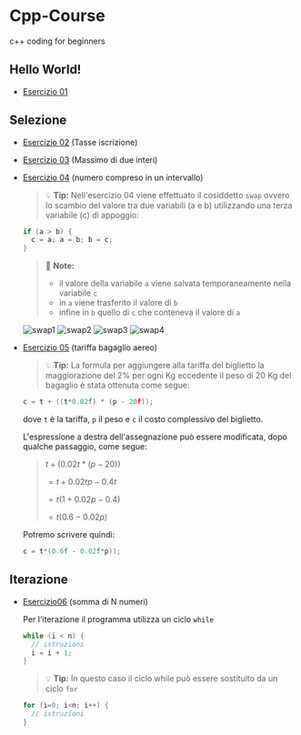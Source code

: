 # Cpp-Course
c++ coding for beginners

## Hello World!
- [Esercizio 01](https://github.com/scatanese/Cpp-Course/tree/main/Esercizio01)
## Selezione
- [Esercizio 02](https://github.com/scatanese/Cpp-Course/tree/main/Esercizio02) (Tasse iscrizione)
- [Esercizio 03](https://github.com/scatanese/Cpp-Course/tree/main/Esercizio03) (Massimo di due interi)
- [Esercizio 04](https://github.com/scatanese/Cpp-Course/tree/main/Esercizio04) (numero compreso in un intervallo)

  > :bulb: **Tip:** Nell'esercizio 04 viene effettuato il cosiddetto `swap` ovvero lo scambio del valore tra due variabili (a e b) utilizzando una terza variabile (c) di appoggio:
  ```cpp
  if (a > b) {
    c = a; a = b; b = c;
  }
  ```
  > :memo: **Note:**
  > - il valore della variabile `a` viene salvata temporaneamente nella variabile `c`
  > - in `a` viene trasferito il valore di `b`
  > - infine in `b` quello di `c` che conteneva il valore di `a`
  
  ![swap1](https://github.com/scatanese/Cpp-Course/assets/3177485/b6f8bfa7-de9c-4335-8e99-a9497e590e79)
  ![swap2](https://github.com/scatanese/Cpp-Course/assets/3177485/6a16c5af-db26-4615-b567-ef978cdc95de)
  ![swap3](https://github.com/scatanese/Cpp-Course/assets/3177485/69e0a034-47d0-4eea-a741-a9bb267da714)
  ![swap4](https://github.com/scatanese/Cpp-Course/assets/3177485/ead55369-eb5f-416c-9f93-a7aefead1257)

- [Esercizio 05](https://github.com/scatanese/Cpp-Course/tree/main/Esercizio05) (tariffa bagaglio aereo)

  > :bulb: **Tip:**
  > La formula per aggiungere alla tariffa del biglietto la maggiorazione del 2% per ogni Kg eccedente il 
  peso di 20 Kg del bagaglio è stata ottenuta come segue: 
  ```cpp
  c = t + ((t*0.02f) * (p - 20f));
  ```
  dove `t` è la tariffa, `p` il peso e `c` il costo complessivo del biglietto.

  L'espressione a destra dell'assegnazione può essere modificata, dopo qualche passaggio, come segue:
  > $t+(0.02t*(p-20))$
  > 
  > $= t+0.02tp-0.4t$
  >
  > $=t(1+0.02p-0.4)$
  >
  > $=t(0.6-0.02p)$

  Potremo scrivere quindi:
  ```cpp
  c = t*(0.6f - 0.02f*p));
  ```

## Iterazione
- [Esercizio06](https://github.com/scatanese/Cpp-Course/tree/main/Esercizio06) (somma di N numeri)

  Per l'iterazione il programma utilizza un ciclo `while`
  ```cpp
  while (i < n) {
    // istruzioni
    i = i + 1;
  }
  ```
  > :bulb: **Tip:**
  > In questo caso il ciclo while può essere sostituito da un ciclo `for`
  ```cpp
  for (i=0; i<n; i++) {
    // istruzioni
  }
  ```
